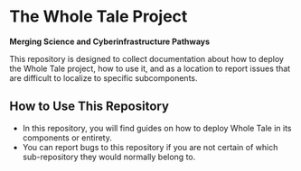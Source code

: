 # The Whole Tale Project

**Merging Science and Cyberinfrastructure Pathways**

This repository is designed to collect documentation about how to deploy the Whole Tale project, how to use it, and as a location to report issues that are difficult to localize to specific subcomponents.

## How to Use This Repository

 * In this repository, you will find guides on how to deploy Whole Tale in its components or entirety.
 * You can report bugs to this repository if you are not certain of which sub-repository they would normally belong to.
